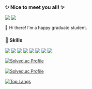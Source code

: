 ### ✨ Nice to meet you all! ✨
<p>
    <a href="mailto:jonginchoi99@gmail.com" target="_blank"><img src="https://img.shields.io/badge/jonginchoi99@gmail.com-EA4335?style=flat-square&logo=Gmail&logoColor=white"/></a>
    <a href="https://solved.ac/profile/jongin_go" target="_blank"><img src="https://img.shields.io/badge/solved.ac-00BCB4?style=flat-square&logo=thealgorithms&logoColor=white"/></a>
</p>

👋 Hi there! I'm a happy graduate student.

### 💪 Skills
<p>
    <img src="https://img.shields.io/badge/Kubernetes-326CE5?style=flat-square&logo=Kubernetes&logoColor=white"/>
    <img src="https://img.shields.io/badge/Istio-466BB0?style=flat-square&logo=Istio&logoColor=white"/>
    <img src="https://img.shields.io/badge/Go-00ADD8?style=flat-square&logo=Go&logoColor=white"/>
    <img src="https://img.shields.io/badge/Java-ED8B00?style=flat-square&logo=Java&logoColor=white"/>
    <img src="https://img.shields.io/badge/Python-3776AB?style=flat-square&logo=Python&logoColor=white"/>
    <img src="https://img.shields.io/badge/Argo-EF7B4D?style=flat-square&logo=Argo&logoColor=white"/>
    <img src="https://img.shields.io/badge/OpenStack-ED1944?style=flat-square&logo=OpenStack&logoColor=white"/>
    <img src="https://img.shields.io/badge/Cilium-F8C517?style=flat-square&logo=Cilium&logoColor=white"/><br/>
</p>

[![Solved.ac
Profile](http://mazassumnida.wtf/api/v2/generate_badge?boj=jongin_go)](https://solved.ac/jongin_go)<br/><br/>
[![Solved.ac
Profile](http://mazassumnida.wtf/api/v2/generate_badge?boj=beowolf4565)](https://solved.ac/beowolf4565)<br/><br/>
[![Top Langs](https://github-readme-stats.vercel.app/api/top-langs/?username=noctua99&layout=compact)](https://github.com/anuraghazra/github-readme-stats)
